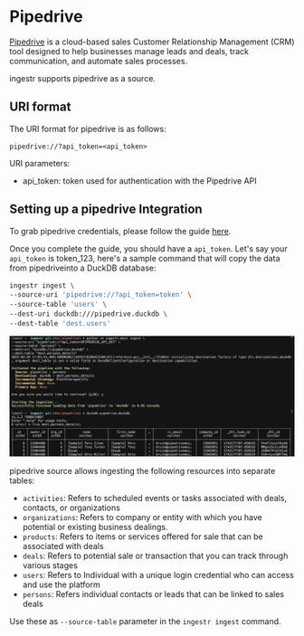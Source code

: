 # Pipedrive
[Pipedrive](https://www.pipedrive.com/) is a cloud-based sales Customer Relationship Management (CRM) tool designed to help businesses manage leads and deals, track communication, and automate sales processes.

ingestr supports pipedrive as a source.

## URI format

The URI format for pipedrive is as follows:

```plaintext
pipedrive://?api_token=<api_token>
```

URI parameters:
- api_token: token used for authentication with the Pipedrive API

## Setting up a pipedrive Integration

To grab pipedrive credentials, please follow the guide [here](https://dlthub.com/docs/dlt-ecosystem/verified-sources/pipedrive#grab-api-token).

Once you complete the guide, you should have a `api_token`. Let's say your `api_token` is token_123, here's a sample command that will copy the data from pipedriveinto a DuckDB database:

```bash
ingestr ingest \
--source-uri 'pipedrive://?api_token=token' \
--source-table 'users' \
--dest-uri duckdb:///pipedrive.duckdb \
--dest-table 'dest.users'
```

<img alt="pipedrive_img" src="../media/pipedrive.png"/>

pipedrive source allows ingesting the following resources into separate tables:

- `activities`: Refers to scheduled events or tasks associated with deals, contacts, or organizations
- `organizations`: Refers to company or entity with which you have potential or existing business dealings.
- `products`: Refers to items or services offered for sale that can be associated with deals
- `deals`: Refers to potential sale or transaction that you can track through various stages
- `users`: Refers to Individual with a unique login credential who can access and use the platform
- `persons`: Refers individual contacts or leads that can be linked to sales deals


Use these as `--source-table` parameter in the `ingestr ingest` command.
